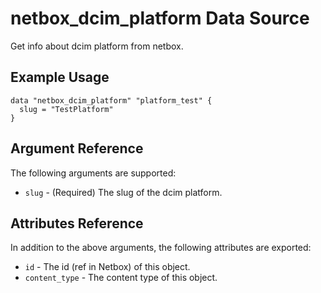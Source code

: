 # netbox\_dcim\_platform Data Source

Get info about dcim platform from netbox.

## Example Usage

```hcl
data "netbox_dcim_platform" "platform_test" {
  slug = "TestPlatform"
}
```

## Argument Reference

The following arguments are supported:
* ``slug`` - (Required) The slug of the dcim platform.

## Attributes Reference

In addition to the above arguments, the following attributes are exported:
* ``id`` - The id (ref in Netbox) of this object.
* ``content_type`` - The content type of this object.
